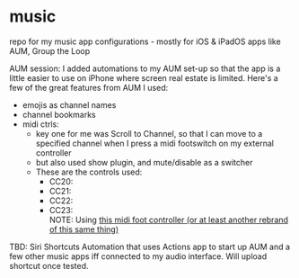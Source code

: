 # music

repo for my music app configurations - mostly for iOS & iPadOS apps like AUM, Group the Loop

AUM session:  I added automations to my AUM set-up so that the app is a little easier to use on iPhone where screen real estate is limited.  Here's a few of the great features from AUM I used:
 - emojis as channel names
 - channel bookmarks
 - midi ctrls:
   - key one for me was Scroll to Channel, so that I can move to a specified channel when I press a midi footswitch on my external controller
   - but also used show plugin, and mute/disable as a switcher
   - These are the controls used:
     - CC20:
     - CC21:
     - CC22:
     - CC23:  
 NOTE:  Using [this midi foot controller (or at least another rebrand of this same thing)](https://www.amazon.com/HHOP-Chocolate-Wireless-Controller-Rechargeable/dp/B0B8GCD2SS/ref=sr_1_12?crid=27VJTA52MWLR8&keywords=midi+foot+controller&qid=1696815425&sprefix=midi+foot+controlle%2Caps%2C187&sr=8-12)

TBD:  Siri Shortcuts Automation that uses Actions app to start up AUM and a few other music apps iff connected to my audio interface.  Will upload shortcut once tested.
